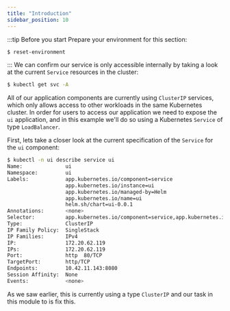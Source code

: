 ```yaml
---
title: "Introduction"
sidebar_position: 10
---
```


:::tip Before you start
Prepare your environment for this section:

```bash timeout=300 wait=30
$ reset-environment 
```

:::
We can confirm our service is only accessible internally by taking a look at the current `Service` resources in the cluster:

```bash
$ kubectl get svc -A
```

All of our application components are currently using `ClusterIP` services, which only allows access to other workloads in the same Kubernetes cluster. In order for users to access our application we need to expose the `ui` application, and in this example we'll do so using a Kubernetes `Service` of type `LoadBalancer`.

First, lets take a closer look at the current specification of the `Service` for the `ui` component:

```bash
$ kubectl -n ui describe service ui
Name:              ui
Namespace:         ui
Labels:            app.kubernetes.io/component=service
                   app.kubernetes.io/instance=ui
                   app.kubernetes.io/managed-by=Helm
                   app.kubernetes.io/name=ui
                   helm.sh/chart=ui-0.0.1
Annotations:       <none>
Selector:          app.kubernetes.io/component=service,app.kubernetes.io/instance=ui,app.kubernetes.io/name=ui
Type:              ClusterIP
IP Family Policy:  SingleStack
IP Families:       IPv4
IP:                172.20.62.119
IPs:               172.20.62.119
Port:              http  80/TCP
TargetPort:        http/TCP
Endpoints:         10.42.11.143:8080
Session Affinity:  None
Events:            <none>
```

As we saw earlier, this is currently using a type `ClusterIP` and our task in this module to is fix this.